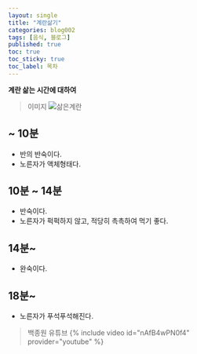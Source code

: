 ```yaml
---
layout: single
title: "계란삶기"
categories: blog002
tags: [음식, 블로그]
published: true
toc: true
toc_sticky: true
toc_label: 목차
---
```

<!-- description: "test01"
headline: "test01-headline"
comments: true
 -->
**계란 삶는 시간에 대하여**

> 이미지
![삶은계란]({{site.url}}/images/삶은계란.png)

## ~ 10분

- 반의 반숙이다.
- 노른자가 액체형태다.

## 10분 ~ 14분

- 반숙이다.
- 노른자가 퍽퍽하지 않고, 적당히 촉촉하여 먹기 좋다.


## 14분~

- 완숙이다.

## 18분~

- 노른자가 푸석푸석해진다.

> 백종원 유튜브
{% include video id="nAfB4wPN0f4" provider="youtube" %}
